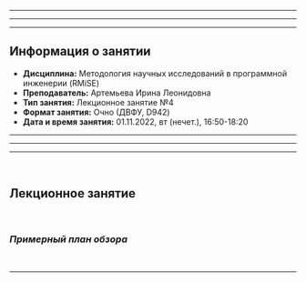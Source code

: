 ___
___
___
## Информация о занятии
- __Дисциплина:__ Методология научных исследований в программной инженерии (RMiSE)
- __Преподаватель:__ Артемьева Ирина Леонидовна
- __Тип занятия:__ Лекционное занятие №4
- __Формат занятия:__ Очно (ДВФУ, D942)
- __Дата и время занятия:__ 01.11.2022, вт (нечет.), 16:50-18:20
___
___
___

&nbsp;

## Лекционное занятие

&nbsp;

### ___Примерный план обзора___

&nbsp;

___
